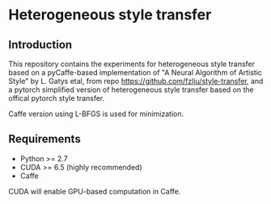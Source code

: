 # Heterogeneous style transfer

## Introduction

This repository contains the experiments for heterogeneous style transfer based on a pyCaffe-based implementation of "A Neural Algorithm of Artistic Style" by L. Gatys etal, from repo https://github.com/fzliu/style-transfer, and a pytorch simplified version of heterogeneous style transfer based on the offical pytorch style transfer.

Caffe version using L-BFGS is used for minimization.

## Requirements

 - Python >= 2.7
 - CUDA >= 6.5 (highly recommended)
 - Caffe

CUDA will enable GPU-based computation in Caffe.


